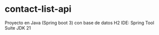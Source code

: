 # contact-list-api
Proyecto en Java (Spring boot 3) con base de datos H2
IDE: Spring Tool Suite
JDK 21

